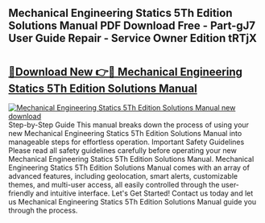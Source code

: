 ## Mechanical Engineering Statics 5Th Edition Solutions Manual PDF Download Free - Part-gJ7 User Guide Repair - Service Owner Edition tRTjX

# <h2><a href="http://bc46983.oget.top/?id=Mechanical+Engineering+Statics+5Th+Edition+Solutions+Manual">🔗Download New 👉🔴 Mechanical Engineering Statics 5Th Edition Solutions Manual</a></h2>

[![Mechanical Engineering Statics 5Th Edition Solutions Manual new download](https://i.imgur.com/5g1atiW.png)](http://bc46983.oget.top/?id=Mechanical+Engineering+Statics+5Th+Edition+Solutions+Manual)
Step-by-Step Guide This manual breaks down the process of using your new Mechanical Engineering Statics 5Th Edition Solutions Manual into manageable steps for effortless operation. Important Safety Guidelines Please read all safety guidelines carefully before operating your new Mechanical Engineering Statics 5Th Edition Solutions Manual. Mechanical Engineering Statics 5Th Edition Solutions Manual comes with an array of advanced features, including geolocation, smart alerts, customizable themes, and multi-user access, all easily controlled through the user-friendly and intuitive interface. Let's Get Started! Contact us today and let us Mechanical Engineering Statics 5Th Edition Solutions Manual guide you through the process.

